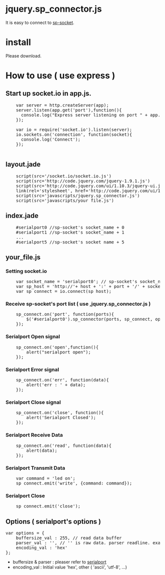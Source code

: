 jquery.sp_connector.js
======================
It is easy to connect to [sp-socket](https://github.com/dimros/sp-socket).

# install
Please download.

# How to use ( use express )
## Start up socket.io in app.js.
<pre>
    var server = http.createServer(app);
    server.listen(app.get('port'),function(){
      console.log("Express server listening on port " + app.get('port'));
    });

    var io = require('socket.io').listen(server);
    io.sockets.on('connection', function(socket){
      console.log('Connect');
    });

</pre>

## layout.jade
<pre>
    script(src='/socket.io/socket.io.js')
    script(src='http://code.jquery.com/jquery-1.9.1.js')
    script(src='http://code.jquery.com/ui/1.10.3/jquery-ui.js')
    link(rel='stylesheet', href='http://code.jquery.com/ui/1.10.3/themes/smoothness/jquery-ui.css')
    script(src='javascripts/jquery.sp_connector.js')
    script(src='javascripts/your_file.js')
</pre>

## index.jade
<pre>
    #serialport0 //sp-socket's socket_name + 0
    #serialport1 //sp-socket's socket_name + 1
    ...
    #serialport5 //sp-socket's socket_name + 5
</pre>

## your_file.js
### Setting socket.io
<pre>
    var socket_name = 'serialport0'; // sp-socket's socket_name + socket_num
    var sp_host = 'http://'+ host + ':' + port + '/' + socket_name;
    var sp_connect = io.connect(sp_host);
</pre>
### Receive sp-socket's port list ( use ,jquery.sp_connector.js )
<pre>
    sp_connect.on('port', function(ports){
        $('#serialport0').sp_connector(ports, sp_connect, options);
    });
</pre>
### Serialport Open signal
<pre>
    sp_connect.on('open',function(){
        alert("serialport open");
    });
</pre>
### Serialport Error signal
<pre>
    sp_connect.on('err', function(data){
        alert('err : ' + data);
    });
</pre>
### Serialport Close signal
<pre>
    sp_connect.on('close', function(){
        alert('Serialport Closed');
    });
</pre>
### Serialport Receive Data
<pre>
    sp_connect.on('read', function(data){
        alert(data);
    });
</pre>
### Serialport Transmit Data
<pre>
    var command = 'led on';
    sp_connect.emit('write', {command: command});
</pre>
### Serialport Close
<pre>
    sp_connect.emit('close');
</pre>


## Options ( serialport's options )
<pre>
var options = {
    buffersize_val : 255, // read data buffer
    parser_val : '', // '' is raw data. parser readline. example '\n' or '\r' or '&'.
    encoding_val : 'hex'
};
</pre>
* buffersize & parser : pleaser refer to [serialport](https://github.com/voodootikigod/node-serialport)
* encoding_val : Initial value 'hex', other ( 'ascii', 'utf-8', ...)

